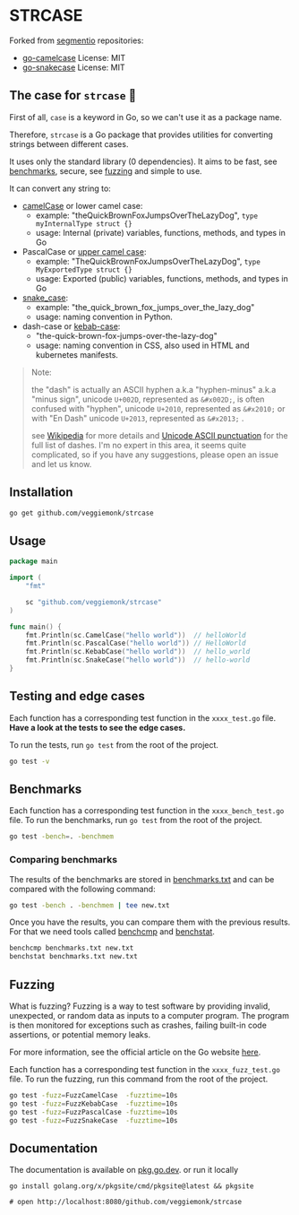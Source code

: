 # STRCASE

Forked from [segmentio](https://github.com/segmentio) repositories: 
- [go-camelcase](https://github.com/segmentio/go-camelcase) License: MIT 
- [go-snakecase](https://github.com/segmentio/go-snakecase) License: MIT

## The case for `strcase` 🥁

First of all, `case` is a keyword in Go, so we can't use it as a package name.

Therefore, `strcase` is a Go package that provides utilities for converting strings between different cases.

It uses only the standard library (0 dependencies). It aims to be fast, see [benchmarks](#benchmarks), 
secure, see [fuzzing](#fuzzing) and simple to use.

It can convert any string to:

- [camelCase](https://en.wikipedia.org/wiki/Letter_case#Camel_case) or lower camel case: 
  - example: "theQuickBrownFoxJumpsOverTheLazyDog", `type myInternalType struct {}`
  - usage: Internal (private) variables, functions, methods, and types in Go
- PascalCase or [upper camel case](https://en.wikipedia.org/wiki/Letter_case#Camel_case): 
  - example: "TheQuickBrownFoxJumpsOverTheLazyDog", `type MyExportedType struct {}`
  - usage: Exported (public) variables, functions, methods, and types in Go
- [snake_case](https://en.wikipedia.org/wiki/Letter_case#Snake_case): 
  - example: "the_quick_brown_fox_jumps_over_the_lazy_dog"
  - usage: naming convention in Python.
- dash-case or [kebab-case](https://en.wikipedia.org/wiki/Letter_case#Kebab_case): 
  - "the-quick-brown-fox-jumps-over-the-lazy-dog"
  - usage: naming convention in CSS, also used in HTML and kubernetes manifests.

> Note: 
> 
> the "dash" is actually an ASCII hyphen a.k.a "hyphen-minus" a.k.a "minus sign", unicode `U+002D`, 
> represented as `&#x002D;`, is often confused
> with "hyphen", unicode `U+2010`, represented as `&#x2010;`
> or with "En Dash" unicode `U+2013`,  represented as `&#x2013;` .
> 
> see [Wikipedia](https://en.wikipedia.org/wiki/Dash#Unicode) for more details
> and [Unicode ASCII punctuation](https://www.unicode.org/charts/PDF/U0000.pdf) for the full list of dashes.
> I'm no expert in this area, it seems quite complicated, so if you have any suggestions, please open an issue and let us know.

## Installation

```bash
go get github.com/veggiemonk/strcase
```

## Usage

```go
package main

import (
    "fmt"

    sc "github.com/veggiemonk/strcase"
)

func main() {
    fmt.Println(sc.CamelCase("hello world"))  // helloWorld
    fmt.Println(sc.PascalCase("hello world")) // HelloWorld
    fmt.Println(sc.KebabCase("hello world"))  // hello_world
    fmt.Println(sc.SnakeCase("hello world"))  // hello-world
}
```

## Testing and edge cases

Each function has a corresponding test function in the `xxxx_test.go` file.
**Have a look at the tests to see the edge cases.**

To run the tests, run `go test` from the root of the project.

```bash
go test -v
```

## Benchmarks

Each function has a corresponding test function in the `xxxx_bench_test.go` file.
To run the benchmarks, run `go test` from the root of the project.

```bash
go test -bench=. -benchmem
```

### Comparing benchmarks

The results of the benchmarks are stored in [benchmarks.txt](benchmarks.txt) 
and can be compared with the following command:


```bash
go test -bench . -benchmem | tee new.txt
```
Once you have the results, you can compare them with the previous results.
For that we need tools called [benchcmp](https://godoc.org/golang.org/x/tools/cmd/benchcmp)
and [benchstat](https://godoc.org/golang.org/x/perf/cmd/benchstat).


```bash
benchcmp benchmarks.txt new.txt
benchstat benchmarks.txt new.txt
```


## Fuzzing

What is fuzzing? 
Fuzzing is a way to test software by providing invalid, unexpected, or random data as inputs to a computer program. 
The program is then monitored for exceptions such as crashes, 
failing built-in code assertions, or potential memory leaks.

For more information, see the official article on the Go website [here](https://go.dev/security/fuzz/).

Each function has a corresponding test function in the `xxxx_fuzz_test.go` file.
To run the fuzzing, run this command from the root of the project.

```bash
go test -fuzz=FuzzCamelCase  -fuzztime=10s
go test -fuzz=FuzzKebabCase  -fuzztime=10s
go test -fuzz=FuzzPascalCase -fuzztime=10s
go test -fuzz=FuzzSnakeCase  -fuzztime=10s
```

## Documentation

The documentation is available on [pkg.go.dev](https://pkg.go.dev/github.com/veggiemonk/strcase).
or run it locally 

```shell
go install golang.org/x/pkgsite/cmd/pkgsite@latest && pkgsite

# open http://localhost:8080/github.com/veggiemonk/strcase
```